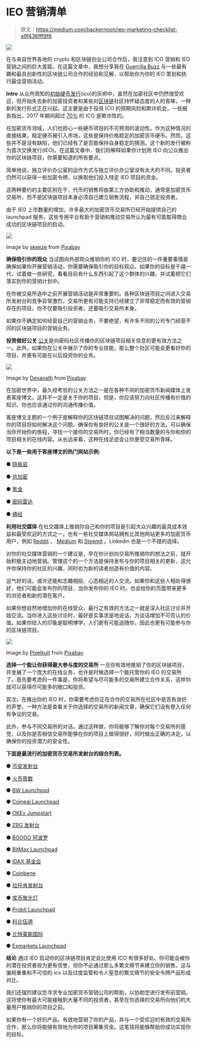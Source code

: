 # IEO 营销清单

> 原文：<https://medium.com/hackernoon/ieo-marketing-checklist-a9f436fff9f6>

![](img/52a4410841e513631ac1ee5e9f4ff550.png)

在与来自世界各地的 crypto 和区块链创业公司合作后，我注意到 ICO 营销和 IEO 营销之间的巨大差距。在这篇文章中，我想分享我在
[Guerrilla Buzz](https://guerrillabuzz.com) 与一些最有趣和最具创新性的区块链公司合作的经验和见解，以帮助你为你的 IEO 策划和执行最佳营销活动。

**Intro** 从众所周知的[初始硬币发行](https://en.wikipedia.org/wiki/Initial_coin_offering)(ico)的灰烬中，虽然在加密社区中仍然很受欢迎，但开始失去新的加密投资者和某些对[区块链](https://en.wikipedia.org/wiki/Blockchain)社区持怀疑态度的人的青睐，一种新的发行形式正在兴起。这主要是由于投资 ICO 的预期风险和欺诈机会，一些报告指出，2017 年期间超过 [70%](https://www.coindesk.com/report-more-than-three-quarters-of-icos-in-2017-were-scams) 的 ICO 是欺诈性的。

在加密货币领域，人们也担心一些硬币项目的不可预测的波动性。作为这种情况的直接结果，稳定硬币被引入市场，这些是保持价格稳定的加密货币硬币。然而，这些并不是没有缺陷，他们已经有了是否能保持自身稳定的猜测。这个新的发行被称为首次交换发行(IEO)。在这篇文章中，我们将解释如果你计划用 IEO 向公众推出你的区块链项目，你需要知道的所有要点。

简单地说，独立评价办公室的运作方式与独立评价办公室没有太大的不同。投资者仍然可以获得一些加密令牌，以换取他们投入特定 IEO 项目的资金。

这两种要约的主要区别在于，代币的销售将由第三方协助和推动，通常是加密货币交易所，而不是区块链项目本身必须自己建立销售流程，并自己锁定投资者。

由于 IEO 上市数量的增加，许多最大的加密货币交易所已经开始提供自己的 launchpad 服务。这些专用平台有助于营销和推动交易所认为最有可能取得商业成功的区块链项目的启动。

![](img/c016a3e4800537ec16bf9d1603f375d0.png)

Image by [skeeze](https://pixabay.com/users/skeeze-272447/?utm_source=link-attribution&utm_medium=referral&utm_campaign=image&utm_content=903044) from [Pixabay](https://pixabay.com/?utm_source=link-attribution&utm_medium=referral&utm_campaign=image&utm_content=903044)

**确保吸引你的观众** 当试图向外部观众推销你的 IEO 时，要记住的一件重要事情是确保如果你开展营销活动，你需要确保吸引你的目标观众。如果你的目标是千禧一代，试着做一些研究，看看目前有什么东西引起了这个群体的兴趣，并试着把它们落实到你的营销计划中。

在你被交易所选中之前开展营销活动是非常重要的。各种区块链项目之间进入交易所发射台的竞争异常激烈，交易所更有可能支持已经建立了非常稳定而有效的营销存在的项目。你不仅要吸引投资者，还要吸引交易所本身。

如果你不确定如何经营自己的营销业务，不要绝望，有许多不同的公司专门经营不同的区块链项目的营销业务。

**投资做好公关** [公关](https://www.marketingdonut.co.uk/pr/pr-opportunities/what-is-pr)是向密码社区传播你的区块链项目相关信息的更有效方法之一。此外，如果你在公关中展示了你的专业技能，那么整个社区可能会更看好你的项目，并更有可能在以后投资你的业务。

![](img/f538d7440b781068c2f5037676da4062.png)

Image by [Devanath](https://pixabay.com/users/Devanath-1785462/?utm_source=link-attribution&utm_medium=referral&utm_campaign=image&utm_content=1248088) from [Pixabay](https://pixabay.com/?utm_source=link-attribution&utm_medium=referral&utm_campaign=image&utm_content=1248088)

在加密世界中，最久经考验的公关方法之一是在各种不同的加密货币新闻媒体上发表客座博文。这并不一定是关于你的项目，但是，你应该努力向社区传播有价值的知识。你也应该通过你的沟通传播价值。

客座博文主题的一个例子是解释你的区块链项目试图解决的问题，然后反过来解释你的项目将如何解决这个问题。确保你有良好的公关是一个很好的方法，可以确保当你开始你的旅程，寻找一个接你的交易所时，你已经有了相当数量的与你和你的项目相关的在线内容。从长远来看，这种在线足迹会让你更受交易所青睐。

**以下是一些用于客座博文的热门网站示例:**

● [隐板岩](https://cryptoslate.com/expert-contributors/)

● [总加密](https://www.totalcrypto.io/guest-post/)

● [氪金](https://kryptomoney.com/submit-guest-post/)

● [密码雷达](https://cryptoradar.org/guest-posting/)

● [佛经](https://coinsutra.com/guest-post/)

**利用社交媒体** 在社交媒体上推销你自己和你的项目是引起大众兴趣的最具成本效益和最受欢迎的方式之一。也有一些社交媒体网站拥有比其他网站更多的加密货币用户，例如 [Reddit](https://www.reddit.com/) 、 [Medium](/) 和 [Steemit](https://steemit.com/) 。Linkedin 也是一个不错的选择。

对你的社交媒体营销的一个建议是，早在你计划向交易所推销你的想法之前，就开始积极主动地营销。管理这个的一个方法是保持发布与你的项目相关的更新，这允许你保持你的社区的兴趣，同时也为新的读者创造有价值的内容。

运气好的话，或许还能和志趣相投、心态相近的人交流。如果你和这些人相处得很好，他们可能会发布你的项目，当你发布你的 IEO 时，也会给你的页面带来更多的浏览者和新的潜在客户。

如果你想自然地增加你的在线受众，最行之有效的方法之一就是深入社区讨论并开始交流。当你进入这些讨论时，最好是实事求是地说话，为谈话增加不可否认的价值。如果你给人的印象是聪明博学，人们更有可能追随你，因此也更有可能参与你的区块链项目。

![](img/29864212e6590bb9e991ff36b0f2a775.png)

Image by [Pixelkult](https://pixabay.com/users/Pixelkult-631805/?utm_source=link-attribution&utm_medium=referral&utm_campaign=image&utm_content=998990) from [Pixabay](https://pixabay.com/?utm_source=link-attribution&utm_medium=referral&utm_campaign=image&utm_content=998990)

**选择一个能让你获得最大参与度的交易所** 一旦你有效地推销了你的区块链项目，并发展了一个庞大的在线业务，也许是时候选择一个能托管你的 IEO 的交易所了。首先要考虑的一件事是，你将希望与尽可能多的交易所建立合作关系，这样你就可以获得尽可能多的敞口和投资。

其次，在推出你的 IEO 时，你需要考虑你正在合作的交易所在社区中是否有良好的声誉。一种方法是查看关于你选择的交易所的新闻文章，确保它们没有卷入任何有争议的交易。

此外，参与不同交易所的对话。通过这样做，你将能够了解你对每个交易所的感觉，以及你是否相信交易所能够在你的项目上做得很好，同时做出正确的决定，以确保你的投资潜力的安全性。

**下面是最流行的加密货币交易所发射台的综合列表。**

● [币安发射台](https://launchpad.binance.com/)

● [火币质数](https://www.huobi.com/)

● [BW Launchpad](https://www.bw.com/TLP)

● [Coineal Launchpad](https://h5.coineal.com/ieo.html)

● [OKEx Jumpstart](https://www.okex.com/activity/jumpstart)

● [ZBG 发射台](http://www.zbg.com/Purchase)

● [BGOGO 阿波罗](https://bgogohelp.zendesk.com/hc/en-us/articles/360025351512-Bgogo-Apollo-Launchpad-Premium-Token-Listing-Channel-Launches-ARM)

● [BitMax Launchpad](https://bitmax.io/)

● [IDAX 基金会](https://idax.zendesk.com/hc/en-us/articles/360025402571-IDAX-Foundation-new-project-ZB-ZeroBank-)

● [Coinbene](https://www.coinbene.com/)

● [拉托肯发射台](https://latoken.com/)

● [库币聚光灯](https://www.kucoin.com/news/en-rewards-plan-for-kucoin-spotlight-token-sale)

● [Probit Launchpad](https://www.probit.com/en-us/ieo)

● [科比伍德](https://cobinhood.com/)

● [比特莱斯国际](https://bittrex.com/)

● [Exmarkets Launchpad](https://exmarkets.com/launchpad)

**结论** 通过 IEO 启动你的区块链项目肯定会比使用 ICO 有很多好处。你可能会被你的潜在投资者视为更有信誉，但你不必通过那么多繁文缛节来建立你的销售。这与骗局重重和不可信的 ico 以及过度监管和令人窒息的繁文缛节的安全令牌产品形成对比。

我们还强烈建议您寻求专业加密货币营销公司的帮助，以协助您进行发布前营销。这将使你有最大可能接触到大量不同的投资者，甚至在你选择的交易所向他们的大量用户推销你的项目之前。

如果你有一个好的产品，有效地营销了你的产品，并与一个受欢迎的有效的交易所合作，那么你将能够有效地为你的项目筹集资金。这笔钱将能够帮助你成功实现你的目标。